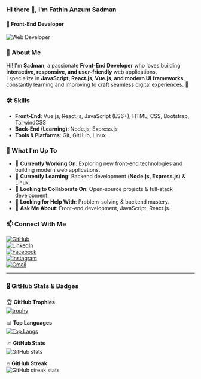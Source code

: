 ### Hi there 👋, I'm Fathin Anzum Sadman  
#### 🚀 Front-End Developer  

![Web Developer](https://scontent.fdac31-1.fna.fbcdn.net/v/t39.30808-1/471672311_1236883580732765_6587404724045974789_n.jpg?stp=dst-jpg_s480x480_tt6&_nc_cat=111&ccb=1-7&_nc_sid=e99d92&_nc_ohc=ct8M4Dy1Sf0Q7kNvgG-69Ab&_nc_oc=AdjIs99-u5hjPPIdnic48PJyiO3oBJ-u88lGRnb3mmMMAz-K-o6XYYvCo8AxSXDhu-E&_nc_zt=24&_nc_ht=scontent.fdac31-1.fna&_nc_gid=A7Ox2ItZp8w4Q4205Vj7nfL&oh=00_AYBh3g3Lmk-vFev2ra40kK3gRRsr6AqNulUuYga2te-pOQ&oe=67B3D228)

### 🚀 About Me  
Hi! I'm **Sadman**, a passionate **Front-End Developer** who loves building **interactive, responsive, and user-friendly** web applications.  
I specialize in **JavaScript, React.js, Vue.js, and modern UI frameworks**, constantly learning and improving to craft seamless digital experiences. 🚀  

### 🛠️ Skills  
- **Front-End**: Vue.js, React.js, JavaScript (ES6+), HTML, CSS, Bootstrap, TailwindCSS  
- **Back-End (Learning)**: Node.js, Express.js  
- **Tools & Platforms**: Git, GitHub, Linux  

### 🚀 What I'm Up To  
- 🔭 **Currently Working On**: Exploring new front-end technologies and building modern web applications.  
- 🌱 **Currently Learning**: Backend development (**Node.js, Express.js**) & Linux.  
- 👯 **Looking to Collaborate On**: Open-source projects & full-stack development.  
- 🤔 **Looking for Help With**: Problem-solving & backend mastery.  
- 💬 **Ask Me About**: Front-end development, JavaScript, React.js.

### 📫 Connect With Me  
[![GitHub](https://img.shields.io/badge/-GitHub-181717?style=flat&logo=GitHub&logoColor=white)](https://github.com/Sadman138)  
[![LinkedIn](https://img.shields.io/badge/-LinkedIn-0077B5?style=flat&logo=LinkedIn&logoColor=white)](https://www.linkedin.com/in/fathin-anzum-sadman/)  
[![Facebook](https://img.shields.io/badge/-Facebook-1877F2?style=flat&logo=Facebook&logoColor=white)](https://www.facebook.com/sadman.muqtadir.58)  
[![Instagram](https://img.shields.io/badge/-Instagram-E4405F?style=flat&logo=Instagram&logoColor=white)](https://www.instagram.com/sadman.muqtadir.58/)  
[![Gmail](https://img.shields.io/badge/-Gmail-D14836?style=flat&logo=Gmail&logoColor=white)](mailto:ansadaman16@gmail.com)  

---

### 🎖 GitHub Stats & Badges  

🏆 **GitHub Trophies**  
[![trophy](https://github-profile-trophy.vercel.app/?username=SADMAN138)](https://github.com/ryo-ma/github-profile-trophy)  

📊 **Top Languages**  
[![Top Langs](https://github-readme-stats.vercel.app/api/top-langs/?username=SADMAN138)](https://github.com/anuraghazra/github-readme-stats)  

📈 **GitHub Stats**  
![GitHub stats](https://github-readme-stats.vercel.app/api?username=SADMAN138&show_icons=true&count_private=true)  

🔥 **GitHub Streak**  
![GitHub streak stats](https://streak-stats.demolab.com/?user=SADMAN138)  
